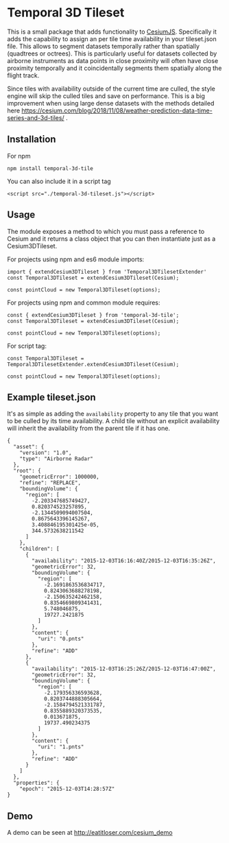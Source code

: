 # Temporal 3D Tileset

This is a small package that adds functionality to [CesiumJS](https://github.com/CesiumGS/cesium). Specifically it adds the capability to assign an per tile time availability in your tileset.json file. This allows to segment datasets temporally rather than spatially (quadtrees or octrees). This is particularly useful for datasets collected by airborne instruments as data points in close proximity will often have close proximity temporally and it coincidentally segments them spatially along the flight track.

Since tiles with availability outside of the current time are culled, the style engine will skip the culled tiles and save on performance. This is a big improvement when using large dense datasets with the methods detailed here https://cesium.com/blog/2018/11/08/weather-prediction-data-time-series-and-3d-tiles/ .

## Installation

For npm
```
npm install temporal-3d-tile
```

You can also include it in a script tag
```
<script src="./temporal-3d-tileset.js"></script>
```


## Usage

The module exposes a method to which you must pass a reference to Cesium and it returns a class object that you can then instantiate just as a Cesium3DTileset.

For projects using npm and es6 module imports:
```
import { extendCesium3DTileset } from 'Temporal3DTilesetExtender'
const Temporal3DTileset = extendCesium3DTileset(Cesium);

const pointCloud = new Temporal3DTileset(options);
```

For projects using npm and common module requires:
```
const { extendCesium3DTileset } from 'temporal-3d-tile';
const Temporal3DTileset = extendCesium3DTileset(Cesium);

const pointCloud = new Temporal3DTileset(options);
```

For script tag:
```
const Temporal3DTileset = Temporal3DTilesetExtender.extendCesium3DTileset(Cesium);

const pointCloud = new Temporal3DTileset(options);
```

## Example tileset.json

It's as simple as adding the `availability` property to any tile that you want to be culled by its time availability. A child tile without an explicit availability will inherit the availability from the parent tile if it has one.

```
{
  "asset": {
    "version": "1.0",
    "type": "Airborne Radar"
  },
  "root": {
    "geometricError": 1000000,
    "refine": "REPLACE",
    "boundingVolume": {
      "region": [
        -2.203347685749427,
        0.820374523257895,
        -2.1344509094007504,
        0.8675643396145267,
        3.408846195301425e-05,
        344.5732638211542
      ]
    },
    "children": [
      {
        "availability": "2015-12-03T16:16:40Z/2015-12-03T16:35:26Z",
        "geometricError": 32,
        "boundingVolume": {
          "region": [
            -2.1691863536834717,
            0.8243063688278198,
            -2.150635242462158,
            0.8354669809341431,
            5.748046875,
            19727.2421875
          ]
        },
        "content": {
          "uri": "0.pnts"
        },
        "refine": "ADD"
      },
      {
        "availability": "2015-12-03T16:25:26Z/2015-12-03T16:47:00Z",
        "geometricError": 32,
        "boundingVolume": {
          "region": [
            -2.179356336593628,
            0.8203744888305664,
            -2.1584794521331787,
            0.8355889320373535,
            0.013671875,
            19737.490234375
          ]
        },
        "content": {
          "uri": "1.pnts"
        },
        "refine": "ADD"
      }
    ]
  },
  "properties": {
    "epoch": "2015-12-03T14:28:57Z"
}
```
## Demo

A demo can be seen at http://eatitloser.com/cesium_demo

